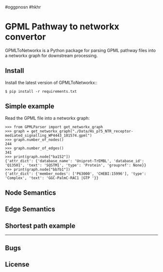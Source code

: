 #oggpnosn 
#hkhr 




GPML Pathway to networkx convertor
========

GPMLToNetworkx is a Python package for parsing GPML pathway files into a 
networkx graph for downstream processing.


Install
-------

Install the latest version of GPMLToNetworkx::

    $ pip install -r requirements.txt

Simple example
--------------

Read the GPML file into a networkx graph:


    >>> from GPMLParser import get_networkx_graph
    >>> graph = get_networkx_graph("./Data/Hs_p75_NTR_receptor-mediated_signalling_WP4443_101574.gpml")
    >>> graph.number_of_nodes()
    244
    >>> graph.number_of_edges()
    341
    >>> print(graph.node["ba152"])
    {'attr_dict': {'database_name': 'Uniprot-TrEMBL', 'database_id': 'Q13501', 'text': 'SQSTM1', 'type': 'Protein', 'groupref': None}}
    >>> print(graph.node["bb7b1"])
    {'attr_dict': {'member_nodes': ['P63000', 'CHEBI:15996'], 'type': 'Complex', 'text': 'GGC-PalmC-RAC1 |GTP '}}
 
Node Semantics
--------------

Edge Semantics
--------------

Shortest path example
--------------


--------------


Bugs
----

License
-------


